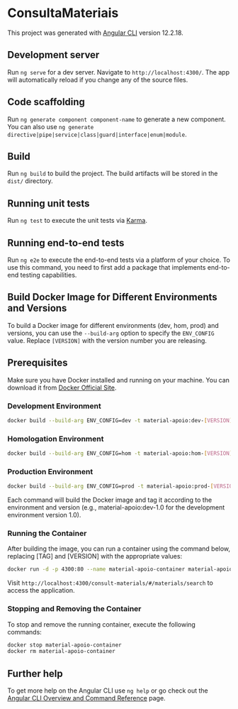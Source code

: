 # ConsultaMateriais

This project was generated with [Angular CLI](https://github.com/angular/angular-cli) version 12.2.18.

## Development server

Run `ng serve` for a dev server. Navigate to `http://localhost:4300/`. The app will automatically reload if you change any of the source files.

## Code scaffolding

Run `ng generate component component-name` to generate a new component. You can also use `ng generate directive|pipe|service|class|guard|interface|enum|module`.

## Build

Run `ng build` to build the project. The build artifacts will be stored in the `dist/` directory.

## Running unit tests

Run `ng test` to execute the unit tests via [Karma](https://karma-runner.github.io).

## Running end-to-end tests

Run `ng e2e` to execute the end-to-end tests via a platform of your choice. To use this command, you need to first add a package that implements end-to-end testing capabilities.

## Build Docker Image for Different Environments and Versions

To build a Docker image for different environments (dev, hom, prod) and versions, you can use the `--build-arg` option to specify the `ENV_CONFIG` value. Replace `[VERSION]` with the version number you are releasing.

## Prerequisites

Make sure you have Docker installed and running on your machine. You can download it from [Docker Official Site](https://www.docker.com/products/docker-desktop).

<!-- ## Build Docker Image for Different Environments

To build a Docker image for different environments (dev, hom, prod), you can use the `--build-arg` option to specify the `ENV_CONFIG` value. Below are the commands for each environment: -->

<!-- ### Development Environment
```bash
docker build --build-arg ENV_CONFIG=dev -t material-apoio:dev .
``` -->

### Development Environment
```bash
docker build --build-arg ENV_CONFIG=dev -t material-apoio:dev-[VERSION] .
```

<!-- ### Homologation Environment
```bash
docker build --build-arg ENV_CONFIG=hom -t material-apoio:hom .
``` -->

### Homologation Environment
```bash
docker build --build-arg ENV_CONFIG=hom -t material-apoio:hom-[VERSION] .
```

<!-- ### Production Environment
```bash
docker build --build-arg ENV_CONFIG=prod -t material-apoio:prod .
``` -->

### Production Environment
```bash
docker build --build-arg ENV_CONFIG=prod -t material-apoio:prod-[VERSION] .
```


<!-- Each command will build the Docker image and tag it according to the environment (e.g., `material-apoio:dev` for the development environment). -->

Each command will build the Docker image and tag it according to the environment and version (e.g., material-apoio:dev-1.0 for the development environment version 1.0).

### Running the Container

<!-- After building the image, you can run a container using the command below, replacing `[TAG]` with the appropriate tag (`dev`, `hom`, `prod`): -->

After building the image, you can run a container using the command below, replacing [TAG] and [VERSION] with the appropriate values:

<!-- ```bash
docker run -d -p 4300:80 --name material-apoio-container material-apoio:[TAG]
``` -->

```bash
docker run -d -p 4300:80 --name material-apoio-container material-apoio:[TAG]-[VERSION]
```

Visit `http://localhost:4300/consult-materials/#/materials/search` to access the application.

### Stopping and Removing the Container

To stop and remove the running container, execute the following commands:

```bash
docker stop material-apoio-container
docker rm material-apoio-container
```


## Further help

To get more help on the Angular CLI use `ng help` or go check out the [Angular CLI Overview and Command Reference](https://angular.io/cli) page.
